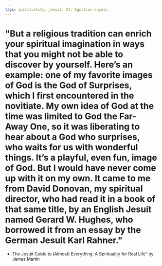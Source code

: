 ```yaml
---
tags: spirituality, jesuit, St. Ignatius Loyola
---
```


# "But a religious tradition can enrich your spiritual imagination in ways that you might not be able to discover by yourself. Here’s an example: one of my favorite images of God is the God of Surprises, which I first encountered in the novitiate. My own idea of God at the time was limited to God the Far-Away One, so it was liberating to hear about a God who surprises, who waits for us with wonderful things. It’s a playful, even fun, image of God. But I would have never come up with it on my own. It came to me from David Donovan, my spiritual director, who had read it in a book of that same title, by an English Jesuit named Gerard W. Hughes, who borrowed it from an essay by the German Jesuit Karl Rahner."

-  The Jesuit Guide to (Almost) Everything: A Spirituality for Real Life" by James Martin

